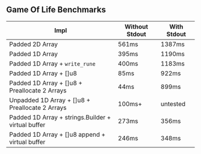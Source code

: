 ## Game Of Life Benchmarks

Impl | Without Stdout | With Stdout
-|-|-
Padded 2D Array | 561ms | 1387ms
Padded 1D Array | 395ms | 1190ms
Padded 1D Array + `write_rune` | 400ms | 1183ms
Padded 1D Array + []u8 | 85ms | 922ms
Padded 1D Array + []u8 + Preallocate 2 Arrays | 44ms | 899ms
Unpadded 1D Array + []u8 + Preallocate 2 Arrays | 100ms+ | untested
Padded 1D Array + strings.Builder + virtual buffer | 273ms | 356ms
Padded 1D Array + []u8 append + virtual buffer | 246ms | 348ms
